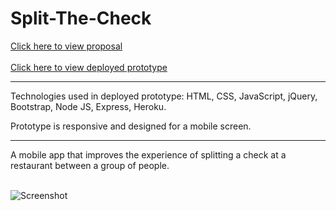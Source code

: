 # Split-The-Check

[Click here to view proposal](https://github.com/makicoding/Split-The-Check/blob/master/Presentation%20Deck/Split%20The%20Check%20App%20Presentation%20v3.pdf)
<br></br>
[Click here to view deployed prototype](https://aqueous-bayou-95081.herokuapp.com/)
***

Technologies used in deployed prototype: HTML, CSS, JavaScript, jQuery, Bootstrap, Node JS, Express, Heroku. 

Prototype is responsive and designed for a mobile screen. 

***
A mobile app that improves the experience of splitting a check at a restaurant between a group of people. 
<br></br>

![Screenshot]()



